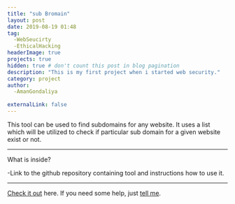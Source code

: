 ```yaml
---
title: "sub Bromain"
layout: post
date: 2019-08-19 01:48
tag: 
  -WebSeucirty
  -EthicalHacking
headerImage: true
projects: true
hidden: true # don't count this post in blog pagination
description: "This is my first project when i started web security."
category: project
author: 
  -AmanGondaliya
  
externalLink: false
---
```


  This tool can be used to find subdomains for any website. It uses a list which will be utilized to check if 
  particular sub domain for a given website exist or not.

---

What is inside?

-Link to the github repository containing tool and instructions how to use it.

---

[Check it out](https://github.com/Amangondaliya555/sub-Bromain) here.
If you need some help, just [tell me](mailto:amangondaliya555@gmail.com).


